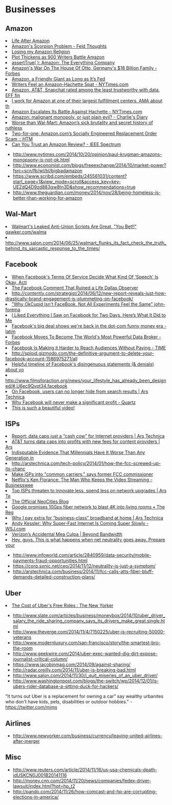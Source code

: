 # Businesses

## Amazon

<li><a href="http://publishersweekly.com/pw/by-topic/columns-and-blogs/soapbox/article/60517-life-after-amazon.html" time_added="1388860839" tags="">Life After Amazon</a></li>
<li><a href="http://www.feld.com/archives/2014/07/amazons-scorpion-problem.html" time_added="1406658552" tags="">Amazon's Scorpion Problem - Feld Thoughts</a></li>
<li><a href="http://stratechery.com/2014/losing-amazon-religion/" time_added="1406651630" tags="">Losing my Amazon Religion</a></li>
<li><a href="http://www.nytimes.com/2014/08/08/business/media/plot-thickens-as-900-writers-battle-amazon.html?ref=business" time_added="1407467219" tags="">Plot Thickens as 900 Writers Battle Amazon</a></li>
<li><a href="http://asserttrue.blogspot.com/2014/01/amazon-everything-company.html" time_added="1390846087" tags="">assertTrue( ): Amazon: The Everything Company</a></li>
<li><a href="http://www.forbes.com/sites/adamtanner/2014/03/05/amazons-war-on-germanys-18-billion-patriarch/" time_added="1394733000" tags="">Amazon's War On The House Of Otto, Germany's $18 Billion Family - Forbes</a></li>
<li><a href="http://www.nytimes.com/2014/07/13/technology/amazon-a-friendly-giant-as-long-as-its-fed.html" time_added="1405347598" tags="">Amazon, a Friendly Giant as Long as It’s Fed</a></li>
<li><a href="http://www.nytimes.com/2014/05/10/technology/writers-feel-an-amazon-hachette-spat.html?_r=0" time_added="1399744881" tags="">Writers Feel an Amazon-Hachette Spat - NYTimes.com</a></li>
<li><a href="http://www.computerworld.com/s/article/9248384/Amazon_AT_amp_T_Snapchat_rated_among_the_least_trustworthy_with_data_EFF_finds" time_added="1400255412" tags="">Amazon, AT&T, Snapchat rated among the least trustworthy with data, EFF fin</a></li>
<li><a href="http://www.reddit.com/r/IAmA/comments/25shfm/i_work_for_amazon_at_one_of_their_largest/" time_added="1400353238" tags="">I work for Amazon at one of their largest fulfillment centers. AMA about th</a></li>
<li><a href="http://bits.blogs.nytimes.com/2014/05/23/amazon-escalates-its-battle-against-hachette/?hpw&rref=business" time_added="1400860175" tags="">Amazon Escalates Its Battle Against Hachette - NYTimes.com</a></li>
<li><a href="http://www.antipope.org/charlie/blog-static/2014/05/amazon-malignant-monopoly-or-j.html" time_added="1401124197" tags="">Amazon: malignant monopoly, or just plain evil? - Charlie's Diary</a></li>
<li><a href="http://www.salon.com/2014/02/23/worse_than_wal_mart_amazons_sick_brutality_and_secret_history_of_ruthlessly_intimidating_workers/" time_added="1408714952" tags="">Worse than Wal-Mart: Amazon’s sick brutality and secret history of ruthless</a></li>
<li><a href="http://www.htmlist.com/rants/two-for-one-amazon-coms-socially-engineered-replacement-order-scam/" time_added="1355989830" tags="">Two-for-one: Amazon.com’s Socially Engineered Replacement Order Scam :: HTM</a></li>
<li><a href="http://spectrum.ieee.org/podcast/geek-life/tools-toys/can-you-trust-an-amazon-review" time_added="1361368520" tags="">Can You Trust an Amazon Review? - IEEE Spectrum</a></li>

* http://www.nytimes.com/2014/10/20/opinion/paul-krugman-amazons-monopsony-is-not-ok.html
* http://www.economist.com/blogs/freeexchange/2014/10/market-power?fsrc=scn/fb/wl/bl/bigbadamazon
* https://www.scribd.com/embeds/245561031/content?start_page=1&view_mode=scroll&access_key=key-UEZdQ4D9zd883gw8tn3D&show_recommendations=true
* http://www.theguardian.com/money/2014/nov/28/being-homeless-is-better-than-working-for-amazon



## Wal-Mart

<li><a href="http://gawker.com/walmarts-anti-union-dialogue-is-great-you-bet-1506493461" time_added="1390407737" tags="">Walmart's Leaked Anti-Union Scripts Are Great, "You Bet!!" gawker.com/walma</a></li>
<li><a href="http://www.salon.com/2014/06/25/walmart_flunks_its_fact_check_the_truth_behind_its_sarcastic_response_to_the_times/" time_added="1403736455" tags="">http://www.salon.com/2014/06/25/walmart_flunks_its_fact_check_the_truth_behind_its_sarcastic_response_to_the_times/</a></li>


## Facebook

<li><a href="http://www.techdirt.com/articles/20140205/17162226102/when-facebooks-terms-service-decide-what-kind-speech-is-okay-activists-get-censored.shtml" time_added="1391887716" tags="">When Facebook's Terms Of Service Decide What Kind Of 'Speech' Is Okay, Acti</a></li>
<li><a href="http://www.dallasobserver.com/2014-02-13/news/the-facebook-comment-that-ruined-a-life/" time_added="1392316419" tags="">The Facebook Comment That Ruined a Life Dallas Observer</a></li>
<li><a href="http://contently.com/strategist/2014/06/12/new-report-reveals-just-how-drastically-brand-engagement-is-plummeting-on-facebook/" time_added="1402940401" tags="">http://contently.com/strategist/2014/06/12/new-report-reveals-just-how-drastically-brand-engagement-is-plummeting-on-facebook/</a></li>
<li><a href="http://www.john-foreman.com/blog/why-okcupid-isnt-facebook-not-all-experiments-feel-the-same" time_added="1406688998" tags="">"Why OkCupid Isn't FaceBook. Not All Experiments Feel the Same" john-forema</a></li>
<li><a href="http://www.wired.com/2014/08/i-liked-everything-i-saw-on-facebook-for-two-days-heres-what-it-did-to-me/" time_added="1407774792" tags="">I Liked Everything I Saw on Facebook for Two Days. Here’s What It Did to Me</a></li>
<li><a href="http://www.latimes.com/business/hiltzik/la-fi-mh-facebook-20140221,0,3459685.story" time_added="1393194146" tags="">Facebook's big deal shows we're back in the dot-com funny money era - latim</a></li>
<li><a href="http://www.forbes.com/sites/parmyolson/2014/04/30/facebok-moves-to-become-the-worlds-most-powerful-data-broker/" time_added="1399660375" tags="">Facebook Moves To Become The World's Most Powerful Data Broker - Forbes</a></li>
<li><a href="http://time.com/34025/the-free-marketing-gravy-train-is-over-on-facebook/" time_added="1395589907" tags="">Facebook Is Making it Harder to Reach Audiences Without Paying - TIME</a></li>
<li><a href="http://sploid.gizmodo.com/the-definitive-argument-to-delete-your-facebook-account-1586975271/all" time_added="1402151562" tags="">http://sploid.gizmodo.com/the-definitive-argument-to-delete-your-facebook-account-1586975271/all</a></li>
<li><a href="http://t.co/XFK7indJlo" time_added="1403068840" tags="">Helpful timeline of Facebook's disingenuous statements (& denials) about yo</a></li>
<li><a href="http://www.filmsforaction.org/news/your_lifestyle_has_already_been_designed/#.U6ec9Qvpt34.facebook" time_added="1403714869" tags="">http://www.filmsforaction.org/news/your_lifestyle_has_already_been_designed/#.U6ec9Qvpt34.facebook</a></li>
<li><a href="http://arstechnica.com/business/2013/01/on-facebook-users-can-no-longer-hide-from-search-results/" time_added="1358478691" tags="">On Facebook, users can no longer hide from search results | Ars Technica</a></li>
<li><a href="http://qz.com/49528/why-facebook-will-never-make-a-significant-profit/" time_added="1359663972" tags="">Why Facebook will never make a significant profit - Quartz</a></li>
<li><a href="https://www.facebook.com/photo.php?v=145548785606529" time_added="1363184788" tags="">This is such a beautiful video!</a></li>




## ISPs

<li><a href="http://arstechnica.com/business/2012/12/report-data-caps-just-a-cash-cow-for-internet-providers/" time_added="1356114739" tags="">Report: data caps just a “cash cow” for Internet providers | Ars Technica</a></li>
<li><a href="http://arstechnica.com/business/2014/01/att-turns-data-caps-into-profits-with-new-fees-for-content-providers/" time_added="1389034200" tags="">AT&T turns data caps into profits with new fees for content providers | Ars</a></li>
<li><a href="http://www.theatlantic.com/business/archive/2014/02/indisputable-evidence-that-millennials-have-it-worse-than-any-generation-in-50-years/283752/" time_added="1392162368" tags="">Indisputable Evidence That Millennials Have It Worse Than Any Generation in</a></li>
<li><a href="http://arstechnica.com/tech-policy/2014/01/how-the-fcc-screwed-up-its-chance-to-make-isp-blocking-illegal/" time_added="1389751611" tags="">http://arstechnica.com/tech-policy/2014/01/how-the-fcc-screwed-up-its-chanc</a></li>
<li><a href="http://arstechnica.com/tech-policy/2014/01/drop-regulatory-hammer-on-internet-providers-says-former-fcc-commish/" time_added="1390587326" tags="">Make ISPs into "common carriers," says former FCC commissioner</a></li>
<li><a href="http://mobile.businessweek.com/articles/2014-07-24/netflixs-content-delivery-chief-endures-isp-streaming-fees" time_added="1406301540" tags="">Netflix's Ken Florance: The Man Who Keeps the Video Streaming - Businesswee</a></li>
<li><a href="http://arstechnica.com/business/2014/05/top-isps-threaten-to-be-less-innovative-and-spend-less-on-network-upgrades/" time_added="1400027911" tags="">Top ISPs threaten to innovate less, spend less on network upgrades | Ars Te</a></li>
<li><a href="https://neocities.org/blog/the-fcc-is-now-rate-limited" time_added="1399574948" tags="">The Official NeoCities Blog</a></li>
<li><a href="http://www.theregister.co.uk/2014/02/14/google_will_upgrade_fiber_network_to_give_10gbps_home_broadband/" time_added="1392502610" tags="">Google promises 10Gps fiber network to blast 4K into living rooms • The Reg</a></li>
<li><a href="http://arstechnica.com/information-technology/2012/10/why-i-pay-extra-for-business-class-broadband-at-home/" time_added="1350342038" tags="">Why I pay extra for “business-class” broadband at home | Ars Technica</a></li>
<li><a href="http://online.wsj.com/news/articles/SB10001424052702304315004579381463769362886" time_added="1393266562" tags="">Andy Kessler: Why Super-Fast Internet Is Coming Super Slowly - WSJ.com</a></li>
<li><a href="http://blog.level3.com/global-connectivity/verizons-accidental-mea-culpa/" time_added="1405622392" tags="">Verizon’s Accidental Mea Culpa | Beyond Bandwidth</a></li>
<li><a href="http://davesblog.com/blog/2014/02/05/verizon-using-recent-net-neutrality-victory-to-wage-war-against-netflix/" time_added="1391617537" tags="">Hey, guys. This is what happens when net neutrality goes away. Prepare your</a></li>

* http://www.infoworld.com/article/2840959/data-security/mobile-payments-fraud-opportunities.html
* https://corp.sonic.net/ceo/2014/11/12/neutrality-is-just-a-symptom/
* http://arstechnica.com/business/2014/11/fcc-calls-atts-fiber-bluff-demands-detailed-construction-plans/

## Uber

<li><a href="http://www.newyorker.com/online/blogs/newsdesk/2013/03/the-cost-of-ubers-free-rides.html?currentPage=all" time_added="1363563038" tags="hn">The Cost of Uber's Free Rides : The New Yorker</a></li>

* http://www.slate.com/articles/business/moneybox/2014/10/uber_driver_salary_the_ride_sharing_company_says_its_drivers_make_great.single.html
* http://www.theverge.com/2014/11/4/7150225/uber-is-recruiting-50000-veterans
* http://www.modernluxury.com/san-francisco/story/the-smartest-bro-the-room
* http://www.geekwire.com/2014/uber-exec-wanted-dig-dirt-expose-journalist-critical-column/
* https://www.jacobinmag.com/2014/09/against-sharing/
* http://radar.oreilly.com/2014/11/uber-is-breaking-bad.html
* http://www.salon.com/2014/11/30/i_quit_miseries_of_an_uber_driver/
* http://www.washingtonpost.com/blogs/the-switch/wp/2014/12/01/is-ubers-rider-database-a-sitting-duck-for-hackers/

"It turns out Uber is a replacement for owning a car" say wealthy urbanites who don't have kids, pets, disabilities or outdoor hobbies." - https://twitter.com/mims



## Airlines

* http://www.newyorker.com/business/currency/leaving-united-airlines-after-merger


## Misc

* http://www.reuters.com/article/2014/11/16/us-usa-chemicals-death-idUSKCN0J001B20141116
* http://money.cnn.com/2014/11/20/news/companies/fedex-driver-lawsuit/index.html?hpt=hp_t2
* http://pando.com/2014/11/26/how-comcast-and-hp-are-corrupting-elections-in-america/